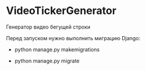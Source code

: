 # VideoTickerGenerator

Генератор видео бегущей строки

Перед запуском нужно выполнить миграцию Django:

- python manage.py makemigrations

- python manage.py migrate
